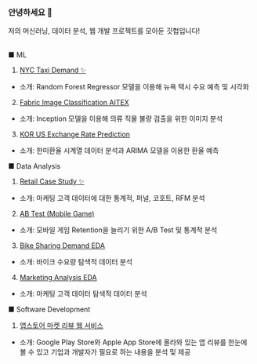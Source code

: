 ### 안녕하세요 👋

저의 머신러닝, 데이터 분석, 웹 개발 프로젝트를 모아둔 깃헙입니다!\
<br />

<!--
**sunnyl94/sunnyl94** is a ✨ _special_ ✨ repository because its `README.md` (this file) appears on your GitHub profile.

Here are some ideas to get you started:

- 🔭 I’m currently working on ...
- 🌱 I’m currently learning ...
- 👯 I’m looking to collaborate on ...
- 🤔 I’m looking for help with ...
- 💬 Ask me about ...
- 📫 How to reach me: ...
- 😄 Pronouns: ...
- ⚡ Fun fact: ...
-->

■ ML
1. [NYC Taxi Demand ✨](https://github.com/sunnyl94/NYC_Taxi_Demand)
- 소개: Random Forest Regressor 모델을 이용해 뉴욕 택시 수요 예측 및 시각화

2. [Fabric Image Classification AITEX](https://github.com/sunnyl94/Fabric_Image_Classification_AITEX)
- 소개: Inception 모델을 이용해 의류 직물 불량 검출을 위한 이미지 분석

3. [KOR US Exchange Rate Prediction](https://github.com/sunnyl94/KOR_US_Exchange_Rate_Prediction)
- 소개: 한미환율 시계열 데이터 분석과 ARIMA 모델을 이용한 환율 예측

■ Data Analysis
1. [Retail Case Study ✨](https://github.com/sunnyl94/Retail-Case-Study)
- 소개: 마케팅 고객 데이터에 대한 통계적, 퍼널, 코호트, RFM 분석

2. [AB Test (Mobile Game)](https://github.com/sunnyl94/Data-Analysis-Folder/blob/main/AB_Test%20(Mobile%20Game).ipynb)
- 소개: 모바일 게임 Retention을 늘리기 위한 A/B Test 및 통계적 분석

3. [Bike Sharing Demand EDA](https://github.com/sunnyl94/Data-Analysis-Folder/blob/main/bike-sharing-demand-eda.ipynb)
- 소개: 바이크 수요량 탐색적 데이터 분석

4. [Marketing Analysis EDA](https://github.com/sunnyl94/Data-Analysis-Folder/blob/main/marketing-analysis-eda.ipynb)
- 소개: 마케팅 고객 데이터 탐색적 데이터 분석

■ Software Development
1. [앱스토어 마켓 리뷰 웹 서비스](https://github.com/sunnyl94/App-Market-Review)
- 소개: Google Play Store와 Apple App Store에 올라와 있는 앱 리뷰를 한눈에 볼 수 있고 기업과 개발자가 필요로 하는 내용을 분석 및 제공

